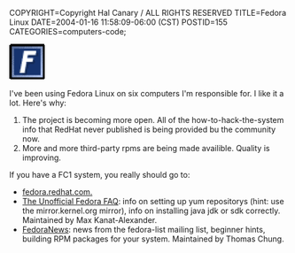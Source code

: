 COPYRIGHT=Copyright Hal Canary / ALL RIGHTS RESERVED
TITLE=Fedora Linux
DATE=2004-01-16 11:58:09-06:00 (CST)
POSTID=155
CATEGORIES=computers-code;

![[F]](/images/fedora.gif)

I've been using Fedora Linux on six computers I'm responsible for. I like it a lot. Here's why:

1.  The project is becoming more open. All of the how-to-hack-the-system info that RedHat never published is being provided bu the community now.
2.  More and more third-party rpms are being made availible. Quality is improving.

If you have a FC1 system, you really should go to:

*   [fedora.redhat.com.](http://fedora.redhat.com/)
*   [The Unofficial Fedora FAQ](http://fedora.artoo.net/faq/): info on setting up yum repositorys (hint: use the mirror.kernel.org mirror), info on installing java jdk or sdk correctly. Maintained by Max Kanat-Alexander.
*   [FedoraNews](http://fedoranews.org/): news from the fedora-list mailing list, beginner hints, building RPM packages for your system. Maintained by Thomas Chung.
